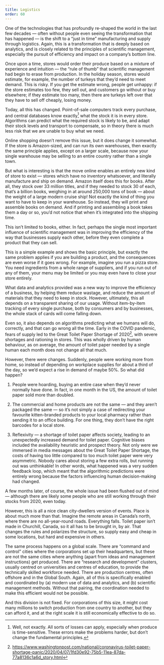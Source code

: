 ```yaml
---
title: Logistics
order: 60
---
```

One of the technologies that has profoundly re-shaped the world in the last few
decades — often without people even seeing the transformation that has happened
— is the shift to a “just in time” manufacturing and supply through logistics.
Again, this is a transformation that is deeply based on analytics, and is
closely related to the principles of scientific management, especially the
pursuit of efficiency and impact on a company’s bottom line.

Once upon a time, stores would order their produce based on a mixture of
experience and intuition — the “rule of thumb” that scientific management had
begin to erase from production. In the holiday season, stores would estimate,
for example, the number of turkeys that they’d need to meet demand. This is
risky. If you get the estimate wrong, people get unhappy: if the store
estimates too few, they sell out, and customers go without or buy elsewhere; if
they estimate too many, then there are turkeys left over that they have to sell
off cheaply, losing money.

Today, all this has changed. Point-of-sale computers track every purchase, and
central databases know exactly[^1] what the stock it is in every store.
Algorithms can predict what the required stock is likely to be, and adapt their
stock levels and transport to compensate, so in theory there is much less risk
that we are unable to buy what we need.

Online shopping doesn’t remove this issue, but it does change it somewhat. If
the store is Amazon-sized, and can run its own warehouses, then exactly the
same principle applies, except on a larger scale, because now your single
warehouse may be selling to an entire country rather than a single town.

But what is interesting is that the move online enables an entirely new kind of
store to exist — stores which have no inventory whatsoever, and literally
manufacture and ship on demand. Amazon itself does this for books. After all,
they stock over 33 million titles, and if they needed to stock 30 of each,
that’s a billion books, weighing in at around 250,000 tons of book — about the
weight of a large modern cruise ship! Not exactly the kind of thing you want to
have to keep in your warehouse. So instead, they will print and assemble books
on demand. And if printing and assembling a book takes them a day or so, you’d
not notice that when it’s integrated into the shipping time.

This isn’t limited to books, either. In fact, perhaps the single most important
influence of scientific management was in improving the efficiency of the way
that businesses supply each other, before they even complete a product that
they can sell.

This is a simple example and shows the basic principle, but exactly the same
problem applies if you are building a product, and the consequences are even
worse if it goes wrong. For example, imagine you run a pizza store. You need
ingredients from a whole range of suppliers, and if you run out of any of them,
your menu may be limited or you may even have to close your store entirely.

What data and analytics provided was a new way to improve the efficiency of a
business, by helping them reduce wastage, and reduce the amount of materials
that they need to keep in stock. However, ultimately, this all depends on a
transparent sharing of our usage. Without item-by-item tracking of every single
purchase, both by consumers and by businesses, the whole stack of cards will
come falling down.

Even so, it also depends on algorithms predicting what we humans will do,
correctly, and that can go wrong all the time. Early in the COVID pandemic,
fears of supply led to the Great Toilet Paper Shortage of 2020[^2], with severe
shortages and rationing in stores. This was wholly driven by human behaviour,
as on average, the amount of toilet paper needed by a single human each month
does not change all that much.

However, there were changes. Suddenly, people were working more from home, so
instead of depending on workplace supplies for about a third of the day, so
we’d expect a rise in demand of maybe 50%. So what did happen?

1. People were hoarding, buying an entire case when they’d never normally have
done. In fact, in one month in the US, the amount of toilet paper sold more
than doubled.

2. The commercial and home products are not the same — and they aren’t packaged
the same — so it’s not simply a case of redirecting your favourite
kitten-branded products to your local pharmacy rather than sending it to an
office building. For one thing, they don’t have the right barcodes for a local
store.

3. Reflexivity — a shortage of toilet paper affects society, leading to an
unexpectedly increased demand for toilet paper. Cognitive biases included the
availability heuristic and prospect theory. Not only were we immersed in media
messages about the Great Toilet Paper Shortage, the costs of having too little
compared to too much toilet paper were very asymmetric. Nobody cares about
storing a few extra rolls, but running out was unthinkable! In other words,
what happened was a very sudden feedback loop, which meant that the algorithmic
predictions were entirely wrong because the factors influencing human
decision-making had changed.

A few months later, of course, the whole issue had been flushed out of mind —
although there are likely some people who are still working through their
stocks from 2020, even today.

However, this is all a nice clean city-dwellers version of events. Place is
about much more than that. Imagine the remote areas in Canada’s north, where
there are no all-year-round roads. Everything falls. Toilet paper isn’t made in
Churchill, Canada, so it all has to be brought in, by air. That changes the
rules and polarizes the structure, so supply easy and cheap in some locations,
but hard and expensive in others.

The same process happens on a global scale. There are “command and control”
cities where the corporations set up their headquarters, but these are not the
same cities where anything (apart from ideas and management instructions) get
produced. There are “research and development” clusters, usually centred on
universities and centres of education, to provide the technically skilled
workforce needed. There are production centres, often offshore and in the
Global South. Again, all of this is specifically enabled and coordinated by (a)
modern use of data and analytics, and (b) scientific management methods.
Without that pairing, the coordination needed to make this efficient would not
be possible.

And this division is not fixed. For corporations of this size, it might cost
many millions to switch production from one country to another, but they can
 afford it, and at the right scale it is still economically effective to do so.

[^1]:
    Well, not exactly. All sorts of losses can apply, especially when produce is 
    time-sensitive. These errors make the problems harder, but don’t change the 
    fundamental principles.

[^2]:
    https://www.washingtonpost.com/national/coronavirus-toilet-paper-shortage-panic/2020/04/07/1fd30e92-75b5-11ea-87da-77a8136c1a6d_story.html